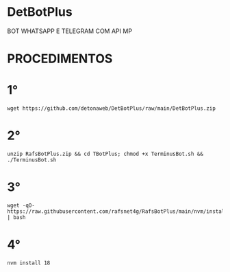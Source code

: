 # DetBotPlus

BOT WHATSAPP E TELEGRAM COM API MP

# PROCEDIMENTOS

# 1°
```
wget https://github.com/detonaweb/DetBotPlus/raw/main/DetBotPlus.zip
```

# 2°
```
unzip RafsBotPlus.zip && cd TBotPlus; chmod +x TerminusBot.sh && ./TerminusBot.sh
```

# 3°
```
wget -qO- https://raw.githubusercontent.com/rafsnet4g/RafsBotPlus/main/nvm/install.sh | bash
```
# 4°
```
nvm install 18
```
